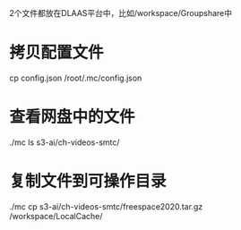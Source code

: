 2个文件都放在DLAAS平台中，比如/workspace/Groupshare中
# 拷贝配置文件
cp config.json /root/.mc/config.json 
# 查看网盘中的文件
./mc ls s3-ai/ch-videos-smtc/
# 复制文件到可操作目录
./mc cp s3-ai/ch-videos-smtc/freespace2020.tar.gz /workspace/LocalCache/
